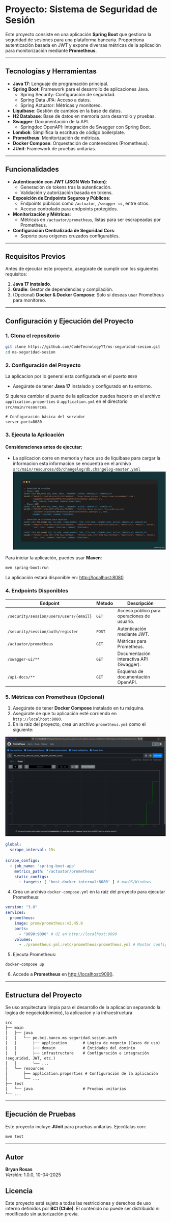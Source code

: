 # Proyecto: Sistema de Seguridad de Sesión

Este proyecto consiste en una aplicación **Spring Boot** que gestiona la seguridad de sesiones para una plataforma
bancaria. Proporciona autenticación basada en JWT y expone diversas métricas de la aplicación para monitorización
mediante **Prometheus**.

---

## Tecnologías y Herramientas

- **Java 17**: Lenguaje de programación principal.
- **Spring Boot**: Framework para el desarrollo de aplicaciones Java.
    - Spring Security: Configuración de seguridad.
    - Spring Data JPA: Acceso a datos.
    - Spring Actuator: Métricas y monitoreo.
- **Liquibase**: Gestión de cambios en la base de datos.
- **H2 Database**: Base de datos en memoria para desarrollo y pruebas.
- **Swagger**: Documentación de la API.
    - Springdoc OpenAPI: Integración de Swagger con Spring Boot.
- **Lombok**: Simplifica la escritura de código boilerplate.
- **Prometheus**: Monitorización de métricas.
- **Docker Compose**: Orquestación de contenedores (Prometheus).
- **JUnit**: Framework de pruebas unitarias.

---

## Funcionalidades

- **Autenticación con JWT (JSON Web Token)**:
    - Generación de tokens tras la autenticación.
    - Validación y autorización basada en tokens.
- **Exposición de Endpoints Seguros y Públicos**:
    - Endpoints públicos como `/actuator`, `/swagger-ui`, entre otros.
    - Acceso controlado para endpoints protegidos.
- **Monitorización y Métricas**:
    - Métricas en `/actuator/prometheus`, listas para ser escrapeadas por Prometheus.
- **Configuración Centralizada de Seguridad Cors**:
    - Soporte para orígenes cruzados configurables.

---

## Requisitos Previos

Antes de ejecutar este proyecto, asegúrate de cumplir con los siguientes requisitos:

1. **Java 17 instalado**.
2. **Gradle**: Gestor de dependencias y compilación.
3. (Opcional) **Docker & Docker Compose**: Solo si deseas usar Prometheus para monitoreo.

---

## Configuración y Ejecución del Proyecto

### **1. Clona el repositorio**

```bash
git clone https://github.com/CodeTecnologyYT/ms-seguridad-sesion.git
cd ms-seguridad-sesion
```

### **2. Configuración del Proyecto**

La aplicacion por lo general esta configurada en el puerto `8080`

- Asegúrate de tener **Java 17** instalado y configurado en tu entorno.

Si quieres cambiar el puerto de la aplicacion puedes hacerlo en el archivo `application.properties` o `application.yml`
en el directorio `src/main/resources`.

```
# Configuración básica del servidor
server.port=8080
```

### **3. Ejecuta la Aplicación**

#### Consideraciones antes de ejecutar:

- La aplicacion corre en memoria y hace uso de liquibase para cargar la informacion esta informacion se encuentra en el
  archivo `src/main/resources/db/changelog/db.changelog-master.yaml`
  ![data.png](images/data.png)

Para iniciar la aplicación, puedes usar **Maven**:

```bash
mvn spring-boot:run
```

La aplicación estará disponible en: [http://localhost:8080](http://localhost:8080)

### **4. Endpoints Disponibles**

| Endpoint                                | Método | Descripción                                 |
|-----------------------------------------|--------|---------------------------------------------|
| `/security/session/users/users/{email}` | `GET`  | Acceso público para operaciones de usuario. |
| `/security/session/auth/register`       | `POST` | Autenticación mediante JWT.                 |
| `/actuator/prometheus`                  | `GET`  | Métricas para Prometheus.                   |
| `/swagger-ui/**`                        | `GET`  | Documentación interactiva API (Swagger).    |
| `/api-docs/**`                          | `GET`  | Esquema de documentación OpenAPI.           |

### **5. Métricas con Prometheus (Opcional)**

1. Asegúrate de tener **Docker Compose** instalado en tu máquina.
2. Asegúrate de que tu aplicación esté corriendo en `http://localhost:8080`.
3. En la raíz del proyecto, crea un archivo `prometheus.yml` como el siguiente:

![metricas.png](images/metricas.png)

```yaml
global:
  scrape_interval: 15s

scrape_configs:
  - job_name: 'spring-boot-app'
    metrics_path: '/actuator/prometheus'
    static_configs:
      - targets: [ 'host.docker.internal:8080' ] # macOS/Windows
```

4. Crea un archivo `docker-compose.yml` en la raíz del proyecto para ejecutar Prometheus:

```yaml
version: "3.8"
services:
  prometheus:
    image: prom/prometheus:v2.45.0
    ports:
      - "9090:9090" # UI en http://localhost:9090
    volumes:
      - ./prometheus.yml:/etc/prometheus/prometheus.yml # Montar configuración
```

5. Ejecuta Prometheus:

```bash
docker-compose up
```

6. Accede a **Prometheus** en [http://localhost:9090](http://localhost:9090).

---

## Estructura del Proyecto
Se uso arquitectura limpia para el desarrollo de la aplicacion separando la logica de negocio(dominio), la aplicacion y la infraestructura

```plaintext
src
├── main
│   ├── java
│   │   └── pe.bci.banco.ms.seguridad.sesion.auth
│   │       ├── application       # Lógica de negocio (Casos de uso)
│   │       ├── domain            # Entidades del dominio
│   │       ├── infrastructure    # Configuración e integración (seguridad, JWT, etc.)
│   │       └── ...
│   └── resources
│       ├── application.properties # Configuración de la aplicación
│       └── ...
├── test
│   └── java                      # Pruebas unitarias
└── ...
```

---

## Ejecución de Pruebas

Este proyecto incluye **JUnit** para pruebas unitarias. Ejecútalas con:

```bash
mvn test
```

---

## Autor

**Bryan Rosas**  
*Versión:* 1.0.0, 10-04-2025

## Licencia

Este proyecto está sujeto a todas las restricciones y derechos de uso interno definidos por **BCI (Chile)**. El
contenido no puede ser distribuido ni modificado sin autorización previa.
